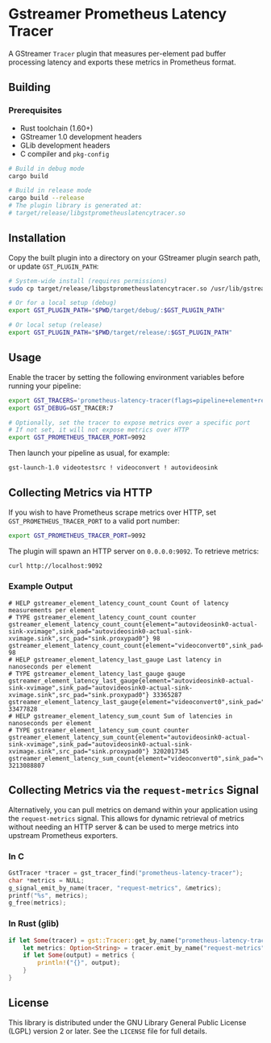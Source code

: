 # Gstreamer Prometheus Latency Tracer

A GStreamer `Tracer` plugin that measures per-element pad buffer processing latency and exports these metrics in Prometheus format.

## Building

### Prerequisites

- Rust toolchain (1.60+)
- GStreamer 1.0 development headers
- GLib development headers
- C compiler and `pkg-config`

```bash
# Build in debug mode
cargo build

# Build in release mode
cargo build --release
# The plugin library is generated at:
# target/release/libgstprometheuslatencytracer.so
```

## Installation

Copy the built plugin into a directory on your GStreamer plugin search path, or update `GST_PLUGIN_PATH`:

```bash
# System-wide install (requires permissions)
sudo cp target/release/libgstprometheuslatencytracer.so /usr/lib/gstreamer-1.0/

# Or for a local setup (debug)
export GST_PLUGIN_PATH="$PWD/target/debug/:$GST_PLUGIN_PATH"

# Or local setup (release)
export GST_PLUGIN_PATH="$PWD/target/release/:$GST_PLUGIN_PATH"
```

## Usage

Enable the tracer by setting the following environment variables before running your pipeline:

```bash
export GST_TRACERS='prometheus-latency-tracer(flags=pipeline+element+reported)'
export GST_DEBUG=GST_TRACER:7

# Optionally, set the tracer to expose metrics over a specific port
# If not set, it will not expose metrics over HTTP
export GST_PROMETHEUS_TRACER_PORT=9092
```

Then launch your pipeline as usual, for example:

```bash
gst-launch-1.0 videotestsrc ! videoconvert ! autovideosink
```

## Collecting Metrics via HTTP

If you wish to have Prometheus scrape metrics over HTTP, set `GST_PROMETHEUS_TRACER_PORT` to a valid port number:

```bash
export GST_PROMETHEUS_TRACER_PORT=9092
```

The plugin will spawn an HTTP server on `0.0.0.0:9092`. To retrieve metrics:

```bash
curl http://localhost:9092
```

### Example Output

```plaintext
# HELP gstreamer_element_latency_count_count Count of latency measurements per element
# TYPE gstreamer_element_latency_count_count counter
gstreamer_element_latency_count_count{element="autovideosink0-actual-sink-xvimage",sink_pad="autovideosink0-actual-sink-xvimage.sink",src_pad="sink.proxypad0"} 98
gstreamer_element_latency_count_count{element="videoconvert0",sink_pad="videoconvert0.sink",src_pad="videotestsrc0.src"} 98
# HELP gstreamer_element_latency_last_gauge Last latency in nanoseconds per element
# TYPE gstreamer_element_latency_last_gauge gauge
gstreamer_element_latency_last_gauge{element="autovideosink0-actual-sink-xvimage",sink_pad="autovideosink0-actual-sink-xvimage.sink",src_pad="sink.proxypad0"} 33365287
gstreamer_element_latency_last_gauge{element="videoconvert0",sink_pad="videoconvert0.sink",src_pad="videotestsrc0.src"} 33477828
# HELP gstreamer_element_latency_sum_count Sum of latencies in nanoseconds per element
# TYPE gstreamer_element_latency_sum_count counter
gstreamer_element_latency_sum_count{element="autovideosink0-actual-sink-xvimage",sink_pad="autovideosink0-actual-sink-xvimage.sink",src_pad="sink.proxypad0"} 3202017345
gstreamer_element_latency_sum_count{element="videoconvert0",sink_pad="videoconvert0.sink",src_pad="videotestsrc0.src"} 3213088807
```

## Collecting Metrics via the `request-metrics` Signal

Alternatively, you can pull metrics on demand within your application using the `request-metrics` signal. This allows
for dynamic retrieval of metrics without needing an HTTP server & can be used to merge metrics into upstream
Prometheus exporters.

### In C

```c
GstTracer *tracer = gst_tracer_find("prometheus-latency-tracer");
char *metrics = NULL;
g_signal_emit_by_name(tracer, "request-metrics", &metrics);
printf("%s", metrics);
g_free(metrics);
```

### In Rust (glib)

```rust
if let Some(tracer) = gst::Tracer::get_by_name("prometheus-latency-tracer") {
    let metrics: Option<String> = tracer.emit_by_name("request-metrics", &[]);
    if let Some(output) = metrics {
        println!("{}", output);
    }
}
```

## License

This library is distributed under the GNU Library General Public License (LGPL) version 2 or later. See the `LICENSE` file for full details.
